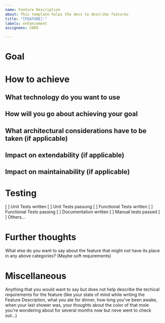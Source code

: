 ```yaml
---
name: Feature Description
about: This template helps the devs to describe features
title: "[FEATURE]:"
labels: enhancement
assignees: CDRO

---
```


# Goal

# How to achieve
## What technology do you want to use
## How will you go about achieving your goal
## What architectural considerations have to be taken (if applicable)
## Impact on extendability (if applicable)
## Impact on maintainability (if applicable)

# Testing
[ ] Unit Tests written
[ ] Unit Tests passung
[ ] Functional Tests written
[ ] Functional Tests passing
[ ] Documentation written
[ ] Manual tests passed
[ ] Others...

# Further thoughts
What else do you want to say about the feature that might not have its place in any above categories? (Maybe soft requirements)

# Miscellaneous
Anything that you would want to say but does not help describe the techical requirements for the feature (like your state of mind while writing the Feature Description, what you ate for dinner, how long you've been awake, when your last shower was, your thoughts about the color of that mole you're wondering about for several months now but neve went to check out...)
